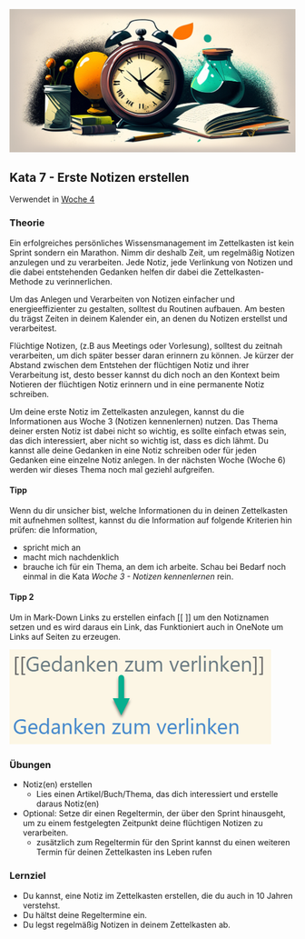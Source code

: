 
![Flüchtige Notizen](images/woche4.png)

## Kata 7 - Erste Notizen erstellen

Verwendet in [Woche 4](2-1-Woche-4.md)

### Theorie

Ein erfolgreiches persönliches Wissensmanagement im Zettelkasten ist kein Sprint sondern ein Marathon. Nimm dir deshalb Zeit, um regelmäßig Notizen anzulegen und zu verarbeiten. Jede Notiz, jede Verlinkung von Notizen und die dabei entstehenden Gedanken helfen dir dabei die  Zettelkasten-Methode zu verinnerlichen.

Um das Anlegen und Verarbeiten von Notizen einfacher und energieeffizienter zu gestalten, solltest du Routinen aufbauen.  Am besten du trägst Zeiten in deinem Kalender ein, an denen du Notizen erstellst und verarbeitest.

Flüchtige Notizen, (z.B aus Meetings oder Vorlesung), solltest du zeitnah verarbeiten, um dich später besser daran erinnern zu können. Je kürzer der Abstand zwischen dem Entstehen der flüchtigen Notiz und ihrer Verarbeitung ist, desto besser kannst du dich noch an den Kontext beim Notieren der flüchtigen Notiz erinnern und in eine permanente Notiz schreiben.

Um deine erste Notiz im Zettelkasten anzulegen, kannst du die Informationen aus Woche 3 (Notizen kennenlernen) nutzen. Das Thema deiner ersten Notiz ist dabei nicht so wichtig, es sollte einfach etwas sein, das dich interessiert, aber nicht so wichtig ist, dass es dich lähmt. Du kannst alle deine Gedanken in eine Notiz schreiben oder für jeden Gedanken eine einzelne Notiz anlegen. In der nächsten Woche (Woche 6) werden wir dieses Thema noch mal geziehl aufgreifen.


#### Tipp
Wenn du dir unsicher bist, welche Informationen du in deinen Zettelkasten mit aufnehmen solltest, kannst du die Information auf folgende Kriterien hin prüfen: die Information,
- spricht mich an
- macht mich nachdenklich
- brauche ich für ein Thema, an dem ich arbeite.
Schau bei Bedarf noch einmal in die Kata  _Woche 3 - Notizen kennenlernen_ rein.


#### Tipp 2
Um in Mark-Down Links zu erstellen einfach \[\[ \]\] um den Notiznamen setzen und es wird daraus ein Link, das Funktioniert auch in OneNote um Links auf Seiten zu erzeugen.

![Links erstellen](images/links-erstellen.png)


### Übungen
- Notiz(en) erstellen
	- Lies einen Artikel/Buch/Thema, das dich interessiert und erstelle daraus Notiz(en)
- Optional: Setze dir einen Regeltermin, der über den Sprint hinausgeht, um zu einem festgelegten Zeitpunkt deine flüchtigen Notizen zu verarbeiten.
	- zusätzlich zum Regeltermin für den Sprint kannst du einen weiteren Termin für deinen Zettelkasten ins Leben rufen



### Lernziel
- Du kannst, eine Notiz im Zettelkasten erstellen, die du auch in 10 Jahren verstehst.
- Du hältst deine Regeltermine ein.
- Du legst regelmäßig Notizen in deinem Zettelkasten ab.
<script src="https://giscus.app/client.js"
        data-repo="cogneon/lernos-zettelkasten"
        data-repo-id="R_kgDOI5YY1w"
        data-category="Announcements"
        data-category-id="DIC_kwDOI5YY184CUTx3"
        data-mapping="pathname"
        data-strict="0"
        data-reactions-enabled="1"
        data-emit-metadata="0"
        data-input-position="bottom"
        data-theme="light"
        data-lang="de"
        crossorigin="anonymous"
        async>
</script>
